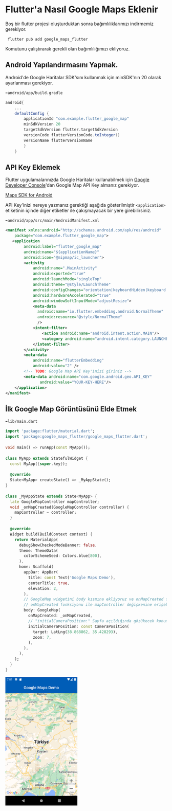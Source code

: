 # Flutter'a Nasıl Google Maps Eklenir
Boş bir flutter projesi oluşturduktan sonra bağımlılıklarımızı indirmemiz gerekiyor.
```shell
 flutter pub add google_maps_flutter
```
Komutunu çalıştırarak gerekli olan bağımlılığımızı ekliyoruz.
## Android Yapılandırmasını Yapmak.
Android'de Google Haritalar SDK'sını kullanmak için minSDK'nın 20 olarak ayarlanması gerekiyor.

    ➡android/app/build.gradle
```gradle
android{
    ...
    defaultConfig {
        applicationId "com.example.flutter_google_map"
        minSdkVersion 20
        targetSdkVersion flutter.targetSdkVersion
        versionCode flutterVersionCode.toInteger()
        versionName flutterVersionName
        }
    }
```
## API Key Eklemek
Flutter uygulamalarınızda Google Haritalar kullanabilmek için [Google Developer Console](https://console.cloud.google.com)'dan Google Map API Key almanız gerekiyor.

[Maps SDK for Android](https://console.cloud.google.com/marketplace/product/google/maps-android-backend.googleapis.com?q=search&referrer=search&project=cool-eye-375911)

API Key'inizi nereye yazmanız gerektiği aşağıda gösterilmiştir ```<application>``` etiketinin içinde diğer etiketler ile çakışmayacak bir yere girebilirsiniz.

    ➡android/app/src/main/AndroidManifest.xml
```xml
<manifest xmlns:android="http://schemas.android.com/apk/res/android"
    package="com.example.flutter_google_map">
   <application
        android:label="flutter_google_map"
        android:name="${applicationName}"
        android:icon="@mipmap/ic_launcher">
        <activity
            android:name=".MainActivity"
            android:exported="true"
            android:launchMode="singleTop"
            android:theme="@style/LaunchTheme"
            android:configChanges="orientation|keyboardHidden|keyboard|screenSize|smallestScreenSize|locale|layoutDirection|fontScale|screenLayout|density|uiMode"
            android:hardwareAccelerated="true"
            android:windowSoftInputMode="adjustResize">
            <meta-data
              android:name="io.flutter.embedding.android.NormalTheme"
              android:resource="@style/NormalTheme"
              />
            <intent-filter>
                <action android:name="android.intent.action.MAIN"/>
                <category android:name="android.intent.category.LAUNCHER"/>
            </intent-filter>
        </activity>
        <meta-data
            android:name="flutterEmbedding"
            android:value="2" />
        <!-- TODO: Google Map API Key'inizi giriniz -->
        <meta-data android:name="com.google.android.geo.API_KEY"
               android:value="YOUR-KEY-HERE"/>
    </application>
</manifest>
```
## İlk Google Map Görüntüsünü Elde Etmek
    ➡lib/main.dart
``` dart
import 'package:flutter/material.dart';
import 'package:google_maps_flutter/google_maps_flutter.dart';

void main() => runApp(const MyApp());

class MyApp extends StatefulWidget {
  const MyApp({super.key});

  @override
  State<MyApp> createState() => _MyAppState();
}

class _MyAppState extends State<MyApp> {
  late GoogleMapController mapController;
  void _onMapCreated(GoogleMapController controller) {
    mapController = controller;
  }

  @override
  Widget build(BuildContext context) {
    return MaterialApp(
      debugShowCheckedModeBanner: false,
      theme: ThemeData(
        colorSchemeSeed: Colors.blue[800],
      ),
      home: Scaffold(
        appBar: AppBar(
          title: const Text('Google Maps Demo'),
          centerTitle: true,
          elevation: 2,
        ),
        // GoogleMap widgetini body kısmına ekliyoruz ve onMapCreated fonksiyonunu çağırıyoruz
        // onMapCreated fonksiyonu ile mapController değişkenine erişebiliyoruz
        body: GoogleMap(
          onMapCreated: _onMapCreated,
          // "initialCameraPosition:" Sayfa açıldığında gözükecek konum ve zoom değeri
          initialCameraPosition: const CameraPosition(
            target: LatLng(38.868862, 35.428293),
            zoom: 7,
          ),
        ),
      ),
    );
  }
}
```
<img src="imgs/gm1.png" height="400">
